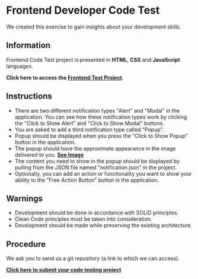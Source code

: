 ﻿# Frontend Developer Code Test
We created this exercise to gain insights about your development skills.


## Information
Frontend Code Test project is presented in **HTML**, **CSS** and **JavaScript** languages.

**Click here to access the [**Frontend Test Project**](https://dev.azure.com/Pynk/Talent/_git/Frontend%20Project%20using%20JavaScript?version=GBmaster).**


## Instructions
- There are two different notification types "Alert" and "Modal" in the application. You can see how these notification types work by clicking the "Click to Show Alert" and "Click to Show Modal" buttons.
- You are asked to add a third notification type called "Popup".
- Popup should be displayed when you press the "Click to Show Popup" button in the application.
- The popup should have the approximate appearance in the image delivered to you. [**See Image**](https://pasteboard.co/K3lBf66.png)
- The content you need to show in the popup should be displayed by pulling from the JSON file named "notification.json" in the project.
- Optionally, you can add an action or functionality you want to show your ability to the "Free Action Button" button in the application.


## Warnings
- Development should be done in accordance with SOLID principles.
- Clean Code principles must be taken into consideration.
- Development should be made while preserving the existing architecture.


## Procedure
We ask you to send us a git repository (a link to which we can access).

**[Click here to submit your code testing project](https://go.pynk.io/frontend-project-submission)**
